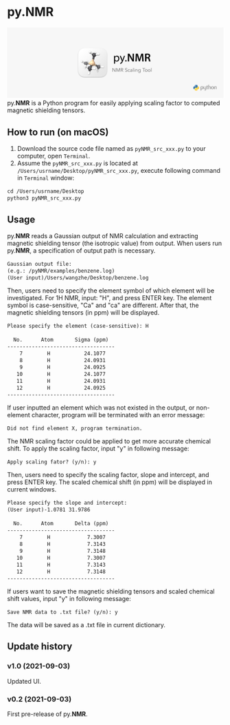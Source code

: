 # py.NMR
![](pyNMR_rm.png)
py.**NMR** is a Python program for easily applying scaling factor to computed magnetic shielding 
tensors.

## How to run (on macOS)

1. Download the source code file named as `pyNMR_src_xxx.py` to your computer, open `Terminal`.
2. Assume the `pyNMR_src_xxx.py` is located at `/Users/usrname/Desktop/pyNMR_src_xxx.py`, execute following command in `Terminal` window:

```
cd /Users/usrname/Desktop
python3 pyNMR_src_xxx.py
```

## Usage

py.**NMR** reads a Gaussian output of NMR calculation and extracting magnetic shielding 
tensor (the isotropic value) from output. When users run py.**NMR**, a specification of output 
path is necessary.

```
Gaussian output file:
(e.g.: /pyNMR/examples/benzene.log)
(User input)/Users/wangzhe/Desktop/benzene.log 
```

Then, users need to specify the element symbol of which element will be investigated. For 1H NMR, 
input: "H", and press ENTER key. The element symbol is case-sensitive, "Ca" and "ca" are different. 
After that, the magnetic shielding tensors (in ppm) will be displayed.

```
Please specify the element (case-sensitive): H

  No.      Atom       Sigma (ppm)
-----------------------------------
    7        H           24.1077
    8        H           24.0931
    9        H           24.0925
   10        H           24.1077
   11        H           24.0931
   12        H           24.0925
-----------------------------------
```

If user inputted an element which was not existed in the output, or non-element character, program 
will be terminated with an error message:

```
Did not find element X, program termination.
```

The NMR scaling factor could be applied to get more accurate chemical shift. To apply the scaling factor, 
input "y" in following message:

```
Apply scaling fator? (y/n): y
```

Then, users need to specify the scaling factor, slope and intercept, and press ENTER key. The scaled chemical 
shift (in ppm) will be displayed in current windows.

```
Please specify the slope and intercept:
(User input)-1.0781 31.9786

  No.      Atom       Delta (ppm)
-----------------------------------
    7        H            7.3007
    8        H            7.3143
    9        H            7.3148
   10        H            7.3007
   11        H            7.3143
   12        H            7.3148
-----------------------------------
```

If users want to save the magnetic shielding tensors and scaled chemical shift values, input "y" in following message:

```
Save NMR data to .txt file? (y/n): y
```

The data will be saved as a .txt file in current dictionary.

## Update history

### v1.0 (2021-09-03)
Updated UI.

### v0.2 (2021-09-03)

First pre-release of py.**NMR**.
